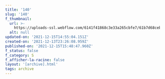 ```yaml
---
title: '140'
slug: '140'
f_thumbnail:
  url: >-
    https://uploads-ssl.webflow.com/6141f41868c3e33a265cbfe7/61b7d68ceb722e6c180bcd9f_140.jpg
  alt: null
updated-on: '2021-12-15T14:55:04.151Z'
created-on: '2021-12-13T23:26:08.959Z'
published-on: '2021-12-15T15:48:47.960Z'
f_status: false
f_category: S
f_afficher-la-racine: false
layout: '[archive].html'
tags: archive
---
```



